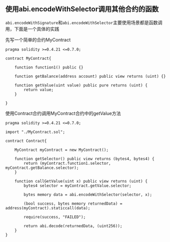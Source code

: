 ## 使用abi.encodeWithSelector调用其他合约的函数
`abi.encodeWithSignature`和`abi.encodeWithSelector`主要使用场景都是函数调用，下面是一个具体的实践

先写一个简单的合约MyContract
```
pragma solidity >=0.4.21 <=0.7.0;

contract MyContract{
    
    function function1() public {}
    
    function getBalance(address account) public view returns (uint) {}
    
    function getValue(uint value) public pure returns (uint) {
        return value;
    }
    
}
```

使用Contract合约调用MyContract合约中的getValue方法

```
pragma solidity >=0.4.21 <=0.7.0;

import "./MyContract.sol";

contract Contract{
    
    MyContract myContract = new MyContract();
    
    function getSelector() public view returns (bytes4, bytes4) {
        return (myContract.function1.selector, myContract.getBalance.selector);
    }
    
    function callGetValue(uint x) public view returns (uint) {
        bytes4 selector = myContract.getValue.selector;
        
        bytes memory data = abi.encodeWithSelector(selector, x);
        
        (bool success, bytes memory returnedData) = address(myContract).staticcall(data);
        
        require(success, "FAILED");
        
        return abi.decode(returnedData, (uint256));
    }
}
```